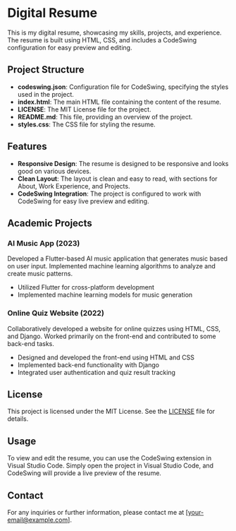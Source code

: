 # Digital Resume

This is my digital resume, showcasing my skills, projects, and experience. The resume is built using HTML, CSS, and includes a CodeSwing configuration for easy preview and editing.

## Project Structure

- **codeswing.json**: Configuration file for CodeSwing, specifying the styles used in the project.
- **index.html**: The main HTML file containing the content of the resume.
- **LICENSE**: The MIT License file for the project.
- **README.md**: This file, providing an overview of the project.
- **styles.css**: The CSS file for styling the resume.

## Features

- **Responsive Design**: The resume is designed to be responsive and looks good on various devices.
- **Clean Layout**: The layout is clean and easy to read, with sections for About, Work Experience, and Projects.
- **CodeSwing Integration**: The project is configured to work with CodeSwing for easy live preview and editing.

## Academic Projects

### AI Music App (2023)
Developed a Flutter-based AI music application that generates music based on user input. Implemented machine learning algorithms to analyze and create music patterns.
- Utilized Flutter for cross-platform development
- Implemented machine learning models for music generation

### Online Quiz Website (2022)
Collaboratively developed a website for online quizzes using HTML, CSS, and Django. Worked primarily on the front-end and contributed to some back-end tasks.
- Designed and developed the front-end using HTML and CSS
- Implemented back-end functionality with Django
- Integrated user authentication and quiz result tracking

## License

This project is licensed under the MIT License. See the [LICENSE](LICENSE) file for details.

## Usage

To view and edit the resume, you can use the CodeSwing extension in Visual Studio Code. Simply open the project in Visual Studio Code, and CodeSwing will provide a live preview of the resume.

## Contact

For any inquiries or further information, please contact me at [your-email@example.com].
